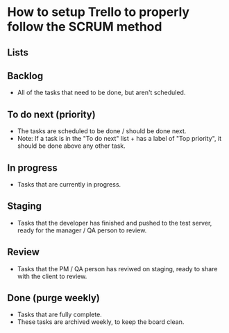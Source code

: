 # How to setup Trello to properly follow the SCRUM method

## Lists

## Backlog
- All of the tasks that need to be done, but aren't scheduled.

## To do next (priority)
- The tasks are scheduled to be done / should be done next.
- Note: If a task is in the "To do next" list + has a label of "Top priority", it should be done above any other task.

## In progress
- Tasks that are currently in progress.

## Staging
- Tasks that the developer has finished and pushed to the test server, ready for the manager / QA person to review.

## Review
- Tasks that the PM / QA person has reviwed on staging, ready to share with the client to review.

## Done (purge weekly)
- Tasks that are fully complete.
- These tasks are archived weekly, to keep the board clean.
